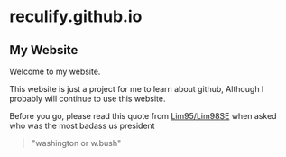 # reculify.github.io
## My Website
Welcome to my website.

This website is just a project for me to learn about github, Although I probably will continue to use this website.

Before you go, please read this quote from [Lim95/Lim98SE](https://www.github.com/Lim98SE) when asked who was the most badass us president
>"washington or w.bush"
